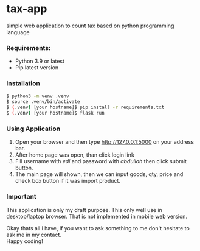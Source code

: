 # tax-app
simple web application to count tax based on python programming language

### Requirements:
-  Python 3.9 or latest
- Pip latest version

### Installation
```bash
$ python3 -m venv .venv
$ source .venv/bin/activate
$ (.venv) [your hostname]$ pip install -r requirements.txt
$ (.venv) [your hostname]$ flask run 
```

### Using Application
1. Open your browser and then type http://127.0.0.1:5000 on your address bar.
2. After home page was open, than click login link
3. Fill username with *edi* and password with *abdullah* then click submit button.
4. The main page will shown, then we can input goods, qty, price and check box button if it was import product.

### Important
This application is only my draft purpose. This only well use in desktop/laptop browser. That is not implemented in mobile web version.

Okay thats all i have, if you want to ask something to me don't hesitate to ask me in my contact.  
Happy coding!

